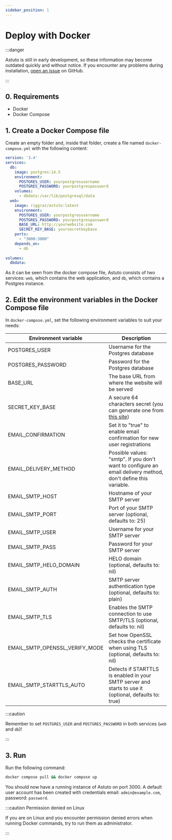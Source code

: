 ```yaml
---
sidebar_position: 1
---
```


# Deploy with Docker

:::danger

Astuto is still in early development, so these information may become outdated quickly and without notice. If you encounter any problems during installation, [open an issue](https://github.com/astuto/astuto/issues) on GitHub.

:::

## 0. Requirements

- Docker
- Docker Compose

## 1. Create a Docker Compose file

Create an empty folder and, inside that folder, create a file named `docker-compose.yml` with the following content:

```yml title="docker-compose.yml"
version: '3.4'
services:
  db:
    image: postgres:14.5
    environment:
      POSTGRES_USER: yourpostgresusername
      POSTGRES_PASSWORD: yourpostgrespassword
    volumes:
      - dbdata:/var/lib/postgresql/data
  web:
    image: riggraz/astuto:latest
    environment:
      POSTGRES_USER: yourpostgresusername
      POSTGRES_PASSWORD: yourpostgrespassword
      BASE_URL: http://yourwebsite.com
      SECRET_KEY_BASE: yoursecretkeybase
    ports:
      - "3000:3000"
    depends_on:
      - db
    
volumes:
  dbdata:
```

As it can be seen from the docker compose file, Astuto consists of two services: `web`, which contains the web application, and `db`, which contains a Postgres instance.

## 2. Edit the environment variables in the Docker Compose file

In `docker-compose.yml`, set the following environment variables to suit your needs:

| **Environment variable**       | **Description**                                                                                               |
|--------------------------------|---------------------------------------------------------------------------------------------------------------|
| POSTGRES_USER                  | Username for the Postgres database                                                                            |
| POSTGRES_PASSWORD              | Password for the Postgres database                                                                            |
| BASE_URL                       | The base URL from where the website will be served                                                            |
| SECRET_KEY_BASE                | A secure 64 characters secret (you can generate one from [this site](https://www.grc.com/passwords.htm))      |
| EMAIL_CONFIRMATION             | Set it to "true" to enable email confirmation for new user registrations                                      |
| EMAIL_DELIVERY_METHOD          | Possible values: "smtp". If you don't want to configure an email delivery method, don't define this variable. |
| EMAIL_SMTP_HOST                | Hostname of your SMTP server                                                                                  |
| EMAIL_SMTP_PORT                | Port of your SMTP server (optional, defaults to: 25)                                                          |
| EMAIL_SMTP_USER                | Username for your SMTP server                                                                                 |
| EMAIL_SMTP_PASS                | Password for your SMTP server                                                                                 |
| EMAIL_SMTP_HELO_DOMAIN         | HELO domain (optional, defaults to: nil)                                                                      |
| EMAIL_SMTP_AUTH                | SMTP server authentication type (optional, defaults to: plain)                                                |
| EMAIL_SMTP_TLS                 | Enables the SMTP connection to use SMTP/TLS (optional, defaults to: nil)                                      |
| EMAIL_SMTP_OPENSSL_VERIFY_MODE | Set how OpenSSL checks the certificate when using TLS (optional, defaults to: nil)                            |
| EMAIL_SMTP_STARTTLS_AUTO       | Detects if STARTTLS is enabled in your SMTP server and starts to use it (optional, defaults to: true)         |

:::caution

Remember to set `POSTGRES_USER` and `POSTGRES_PASSWORD` in both services (`web` and `db`)!

:::

## 3. Run

Run the following command:
```sh
docker compose pull && docker compose up
```

You should now have a running instance of Astuto on port 3000. A default user account has been created with credentials email: `admin@example.com`, password: `password`.

:::caution Permission denied on Linux

If you are on Linux and you encounter permission denied errors when running Docker commands, try to run them as administrator.

:::